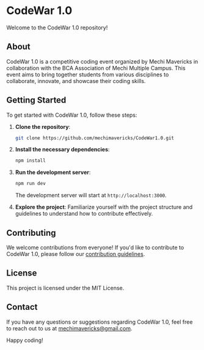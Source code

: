 # CodeWar 1.0

Welcome to the CodeWar 1.0 repository!

## About

CodeWar 1.0 is a competitive coding event organized by Mechi Mavericks in collaboration with the BCA Association of Mechi Multiple Campus. This event aims to bring together students from various disciplines to collaborate, innovate, and showcase their coding skills.

## Getting Started

To get started with CodeWar 1.0, follow these steps:

1. **Clone the repository**:
   ```bash
   git clone https://github.com/mechimavericks/CodeWar1.0.git
   ```

2. **Install the necessary dependencies**:
   ```bash
   npm install
   ```

3. **Run the development server**:
   ```bash
   npm run dev
   ```
   The development server will start at `http://localhost:3000`.

4. **Explore the project**: Familiarize yourself with the project structure and guidelines to understand how to contribute effectively.

## Contributing

We welcome contributions from everyone! If you'd like to contribute to CodeWar 1.0, please follow our [contribution guidelines](https://github.com/mechimavericks/.github/blob/main/profile/Contribution.md).

## License

This project is licensed under the MIT License.

## Contact

If you have any questions or suggestions regarding CodeWar 1.0, feel free to reach out to us at [mechimavericks@gmail.com](mailto:mechimavericks@gmail.com).

Happy coding! 